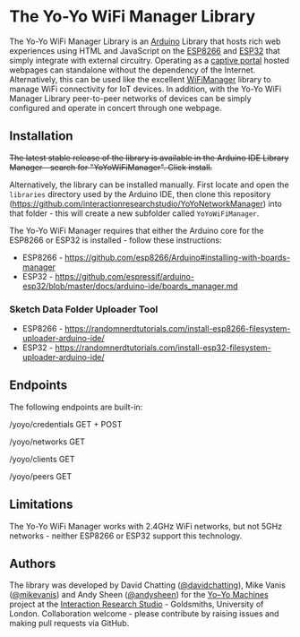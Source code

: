# The Yo-Yo WiFi Manager Library
The Yo-Yo WiFi Manager Library is an [Arduino](http://www.arduino.cc/download) Library that hosts rich web experiences using HTML and JavaScript on the [ESP8266](https://en.wikipedia.org/wiki/ESP8266) and [ESP32](https://en.wikipedia.org/wiki/ESP32) that simply integrate with external circuitry. Operating as a [captive portal](https://en.wikipedia.org/wiki/Captive_portal) hosted webpages can standalone without the dependency of the Internet. Alternatively, this can be used like the excellent [WiFiManager](https://github.com/tzapu/WiFiManager) library to manage WiFi connectivity for IoT devices. In addition, with the Yo-Yo WiFi Manager Library peer-to-peer networks of devices can be simply configured and operate in concert through one webpage.

## Installation

~~The latest stable release of the library is available in the Arduino IDE Library Manager - search for "YoYoWiFiManager". Click install.~~

Alternatively, the library can be installed manually. First locate and open the `libraries` directory used by the Arduino IDE, then clone this repository (https://github.com/interactionresearchstudio/YoYoNetworkManager) into that folder - this will create a new subfolder called `YoYoWiFiManager`.

The Yo-Yo WiFi Manager requires that either the Arduino core for the ESP8266 or ESP32 is installed - follow these instructions:

* ESP8266 - https://github.com/esp8266/Arduino#installing-with-boards-manager
* ESP32 - https://github.com/espressif/arduino-esp32/blob/master/docs/arduino-ide/boards_manager.md

### Sketch Data Folder Uploader Tool
* ESP8266 - https://randomnerdtutorials.com/install-esp8266-filesystem-uploader-arduino-ide/
* ESP32 - https://randomnerdtutorials.com/install-esp32-filesystem-uploader-arduino-ide/

## Endpoints
The following endpoints are built-in:

/yoyo/credentials GET + POST

/yoyo/networks GET

/yoyo/clients GET

/yoyo/peers GET

## Limitations
The Yo-Yo WiFi Manager works with 2.4GHz WiFi networks, but not 5GHz networks - neither ESP8266 or ESP32 support this technology.

## Authors
The library was developed by David Chatting ([@davidchatting](https://github.com/davidchatting)), Mike Vanis ([@mikevanis](https://github.com/mikevanis)) and Andy Sheen ([@andysheen](https://github.com/andysheen)) for the [Yo–Yo Machines](https://www.yoyomachines.io/) project at the [Interaction Research Studio](https://github.com/interactionresearchstudio) - Goldsmiths, University of London. Collaboration welcome - please contribute by raising issues and making pull requests via GitHub.